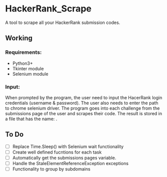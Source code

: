 # HackerRank_Scrape
A tool to scrape all your HackerRank submission codes.

## Working
### Requirements:
- Python3+
- Tkinter module
- Selenium module
### Input:
When prompted by the program, the user need to input the HacerRank login credentials (username & password). The user also needs to enter the path to chrome selenium driver.
The program goes into each challenge from the submissions page of the user and scrapes their code. 
The result is stored in a file that has the name: <challenge name>.<langauge>

## To Do
- [ ] Replace Time.Sleep() with Selenium wait functionality
- [ ] Create well defined fucntions for each task
- [ ] Automatically get the submissions pages variable.
- [ ] Handle the StaleElementReferenceException exceptions
- [ ] Functionality to group by subdomains

